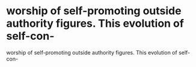 # worship of self-promoting outside authority figures. This evolution of self-con-

worship of self-promoting outside authority figures. This evolution of self-con-